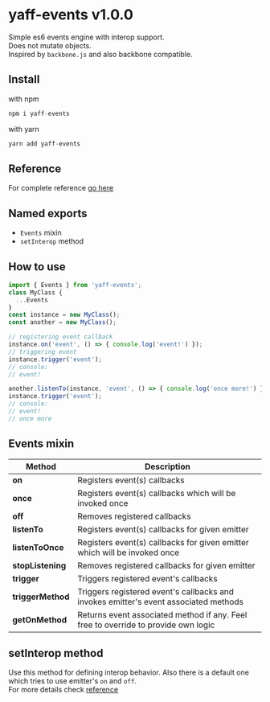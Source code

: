 # yaff-events v1.0.0

Simple es6 events engine with interop support.  
Does not mutate objects.  
Inspired by `backbone.js` and also backbone compatible.

## Install

with npm

```javascript
npm i yaff-events
```

with yarn

```javascript
yarn add yaff-events
```

## Reference

For complete reference [go here](reference.md)

## Named exports

- `Events` mixin
- `setInterop` method

## How to use

```javascript
import { Events } from 'yaff-events';
class MyClass {
  ...Events
}
const instance = new MyClass();
const another = new MyClass();

// registering event callback
instance.on('event', () => { console.log('event!') });
// triggering event
instance.trigger('event');
// console:
// event!

another.listenTo(instance, 'event', () => { console.log('once more!') })
instance.trigger('event');
// console:
// event!
// once more
```

## Events mixin

| Method            | Description                                                                          |
| ----------------- | ------------------------------------------------------------------------------------ |
| **on**            | Registers event(s) callbacks                                                         |
| **once**          | Registers event(s) callbacks which will be invoked once                              |
| **off**           | Removes registered callbacks                                                         |
| **listenTo**      | Registers event(s) callbacks for given emitter                                       |
| **listenToOnce**  | Registers event(s) callbacks for given emitter which will be invoked once            |
| **stopListening** | Removes registered callbacks for given emitter                                       |
| **trigger**       | Triggers registered event's callbacks                                                |
| **triggerMethod** | Triggers registered event's callbacks and invokes emitter's event associated methods |
| **getOnMethod**   | Returns event associated method if any. Feel free to override to provide own logic   |

## setInterop method

Use this method for defining interop behavior.
Also there is a default one which tries to use emitter's `on` and `off`.  
For more details check [reference](reference.md)
